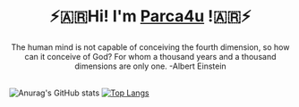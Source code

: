 <div align="center">
	<h1>⚡🇦🇷Hi! I'm <a href="https://github.com/ReallReaper">Parca4u</a> !🇦🇷⚡</h1>
	<div>The human mind is not capable of conceiving the fourth dimension, so how can it conceive of God? For whom a thousand years and a thousand dimensions are only one. -Albert Einstein</div>
	<br />
</div>

![Anurag's GitHub stats](https://github-readme-stats.vercel.app/api?username=ReallReaper&theme=buefy&show_icons=true) 
[![Top Langs](https://github-readme-stats.vercel.app/api/top-langs/?username=ReallReaper&layout=compact&theme=buefy)](https://github.com/anuraghazra/github-readme-stats)
